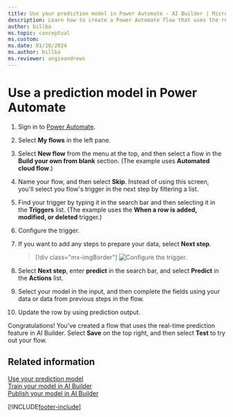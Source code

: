 ```yaml
---
title: Use your prediction model in Power Automate - AI Builder | Microsoft Docs
description: Learn how to create a Power Automate flow that uses the real-time prediction feature.
author: billba
ms.topic: conceptual
ms.custom: 
ms.date: 01/10/2024
ms.author: billba
ms.reviewer: angieandrews
---
```


# Use a prediction model in Power Automate


1. Sign in to [Power Automate](https://flow.microsoft.com/).

1. Select **My flows** in the left pane.

1. Select **New flow** from the menu at the top, and then select a flow in the **Build your own from blank** section. (The example uses **Automated cloud flow**.)

1. Name your flow, and then select **Skip**. Instead of using this screen, you'll select you flow's trigger in the next step by filtering a list.

1. Find your trigger by typing it in the search bar and then selecting it in the **Triggers** list. (The example uses the **When a row is added, modified, or deleted** trigger.)

1. Configure the trigger.

1. If you want to add any steps to prepare your data, select **Next step**.

    > [!div class="mx-imgBorder"]
    > ![Configure the trigger.](media/predict-configure-trigger.png "Configure the trigger")

1. Select **Next step**, enter **predict** in the search bar, and select **Predict** in the **Actions** list.

1. Select your model in the input, and then complete the fields using your data or data from previous steps in the flow.

1. Update the row by using prediction output.

Congratulations! You've created a flow that uses the real-time prediction feature in AI Builder. Select **Save** on the top right, and then select **Test** to try out your flow.

## Related information

[Use your prediction model](prediction-use.md)  
[Train your model in AI Builder](train-model.md)  
[Publish your model in AI Builder](publish-model.md)


[!INCLUDE[footer-include](includes/footer-banner.md)]